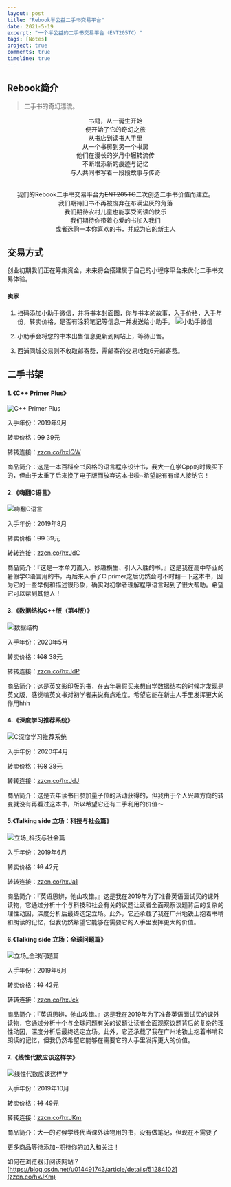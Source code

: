 ```yaml
---
layout: post
title: "Rebook半公益二手书交易平台"
date: 2021-5-19
excerpt: "一个半公益的二手书交易平台（ENT205TC）"
tags: [Notes]
project: true
comments: true
timeline: true
---
```

<script type="text/javascript" src="http://tajs.qq.com/stats?sId=66526224" charset="UTF-8"></script>

##  Rebook简介
> 二手书的奇幻漂流。
<center>书籍，从一诞生开始
<br>便开始了它的奇幻之旅
<br>从书店到读书人手里
<br>从一个书房到另一个书房
<br>他们在漫长的岁月中辗转流传
<br>不断增添新的痕迹与记忆
<br>与人共同书写着一段段故事与传奇

<br>我们的Rebook二手书交易平台为~~ENT205TC~~二次创造二手书价值而建立。
<br>我们期待旧书不再被废弃在布满尘灰的角落
<br>我们期待农村儿童也能享受阅读的快乐
<br>我们期待你带着心爱的书加入我们
<br>或者选购一本你喜欢的书，并成为它的新主人</center>

## 交易方式
创业初期我们正在筹集资金，未来将会搭建属于自己的小程序平台来优化二手书交易体验。

#### 卖家
1. 扫码添加小助手微信，并将书本封面图，你与书本的故事，入手价格，入手年份，转卖价格，是否有涂鸦笔记等信息一并发送给小助手。
![小助手微信](https://raw.githubusercontent.com/SUNRISINGGG/sunrisinggg.github.io/master/assets/img/我的微信二维码.jpg "小助手微信")
2. 小助手会将您的书本出售信息更新到网站上，等待出售。

3. 西浦同城交易则不收取邮寄费，需邮寄的交易收取6元邮寄费。

##  二手书架

#### 1. 《C++ Primer Plus》
![C++ Primer Plus](https://raw.githubusercontent.com/SUNRISINGGG/sunrisinggg.github.io/master/assets/img/ENT205/C++Pri.jpg "C++ Primer Plus")

入手年份：2019年9月

转卖价格：~~99~~ 39元

转转连接：[zzcn.co/hxIQW](zzcn.co/hxIQW)

商品简介：这是一本百科全书风格的语言程序设计书，我大一在学Cpp的时候买下的，但由于太重了后来换了电子版而放弃这本书啦~希望能有有缘人接纳它！


#### 2.《嗨翻C语言》
![嗨翻C语言](https://raw.githubusercontent.com/SUNRISINGGG/sunrisinggg.github.io/master/assets/img/ENT205/嗨翻C语言.jpg "嗨翻C语言")

入手年份：2019年8月

转卖价格：~~99~~ 39元

转转连接：[zzcn.co/hxJdC](zzzcn.co/hxJdC)

商品简介：『这是一本单刀直入、妙趣横生、引人入胜的书。』这是我在高中毕业的暑假学C语言用的书，再后来入手了C primer之后仍然会时不时翻一下这本书，因为它的一些举例和描述很形象，确实对初学者理解程序语言起到了很大帮助。希望它可以帮到其他人！



#### 3.《数据结构C++版（第4版）》
![数据结构](https://raw.githubusercontent.com/SUNRISINGGG/sunrisinggg.github.io/master/assets/img/ENT205/数据结构.jpg "数据结构")

入手年份：2020年5月

转卖价格：~~108~~ 38元

转转连接：[zzcn.co/hxJdP](zzcn.co/hxJdP)

商品简介：这是英文影印版的书，在去年暑假买来想自学数据结构的时候才发现是英文版，感觉啃英文书对初学者来说有点难度。希望它能在新主人手里发挥更大的作用hhh

#### 4.《深度学习推荐系统》
![C深度学习推荐系统](https://raw.githubusercontent.com/SUNRISINGGG/sunrisinggg.github.io/master/assets/img/ENT205/深度学习推荐系统.jpg "深度学习推荐系统")

入手年份：2020年4月

转卖价格：~~108~~ 38元

转转连接：[zzcn.co/hxJdJ](zzcn.co/hxJdJ)

商品简介：这是去年读书日参加量子位的活动获得的，但我由于个人兴趣方向的转变就没有再看过这本书，所以希望它还有二手利用的价值～

#### 5.《Talking side 立场：科技与社会篇》
![立场_科技与社会篇](https://raw.githubusercontent.com/SUNRISINGGG/sunrisinggg.github.io/master/assets/img/ENT205/立场1.jpg "立场——科技与社会篇")

入手年份：2019年6月

转卖价格：~~19~~ 42元

转转连接：[zzcn.co/hxJa1](zzcn.co/hxJa1)

商品简介：『英语思辨，他山攻错。』这是我在2019年为了准备英语面试买的课外读物，它通过分析十个与科技和社会有关的议题让读者全面观察议题背后的复杂的理性动因，深度分析后最终选定立场。此外，它还承载了我在广州地铁上抱着书啃和朗读的记忆，但我仍然希望它能够在需要它的人手里发挥更大的价值。

#### 6.《Talking side 立场：全球问题篇》
![立场_全球问题篇](https://raw.githubusercontent.com/SUNRISINGGG/sunrisinggg.github.io/master/assets/img/ENT205/立场2.jpg "立场——全球问题篇")

入手年份：2019年6月

转卖价格：~~19~~ 42元

转转连接：[zzcn.co/hxJck](zzcn.co/hxJck)

商品简介：『英语思辨，他山攻错。』这是我在2019年为了准备英语面试买的课外读物，它通过分析十个与全球问题有关的议题让读者全面观察议题背后的复杂的理性动因，深度分析后最终选定立场。此外，它还承载了我在广州地铁上抱着书啃和朗读的记忆，但我仍然希望它能够在需要它的人手里发挥更大的价值。

#### 7.《线性代数应该这样学》
![线性代数应该这样学](https://raw.githubusercontent.com/SUNRISINGGG/sunrisinggg.github.io/master/assets/img/ENT205/线性代数应该这样学.jpg "线性代数应该这样学")

入手年份：2019年10月

转卖价格：~~16~~ 49元

转转连接：[zzcn.co/hxJKm](zzcn.co/hxJKm)

商品简介：大一的时候学线代当课外读物用的书，没有做笔记，但现在不需要了

更多商品等待添加~期待你的加入和关注！

如何在浏览器订阅该网站？[https://blog.csdn.net/u014491743/article/details/51284102](zzcn.co/hxJKm)
